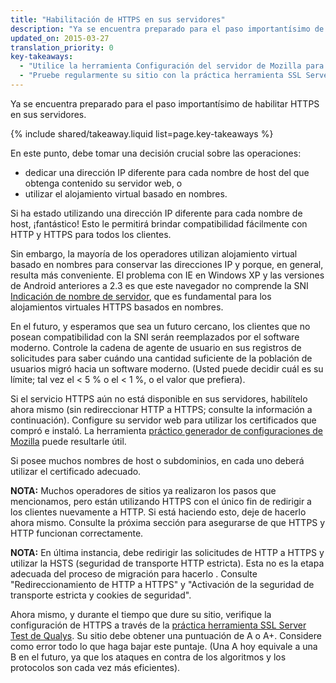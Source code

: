 ```yaml
---
title: "Habilitación de HTTPS en sus servidores"
description: "Ya se encuentra preparado para el paso importantísimo de habilitar HTTPS en sus servidores."
updated_on: 2015-03-27
translation_priority: 0
key-takeaways:
  - "Utilice la herramienta Configuración del servidor de Mozilla para configurar su servidor para que sea compatible con HTTPS."
  - "Pruebe regularmente su sitio con la práctica herramienta SSL Server Test de Qualys y asegúrese de obtener el puntaje A o A+ como mínimo."
---
```


<p class="intro">
  Ya se encuentra preparado para el paso importantísimo de habilitar HTTPS en sus servidores.
</p>

{% include shared/takeaway.liquid list=page.key-takeaways %}



En este punto, debe tomar una decisión crucial sobre las operaciones:

* dedicar una dirección IP diferente para cada nombre de host del que obtenga contenido su servidor
 web, o
* utilizar el alojamiento virtual basado en nombres.

Si ha estado utilizando una dirección IP diferente para cada nombre de host, ¡fantástico! Esto le permitirá
brindar compatibilidad fácilmente con HTTP y HTTPS para todos los clientes.

Sin embargo, la mayoría de los operadores utilizan alojamiento virtual basado en nombres para conservar las direcciones 
IP y porque, en general, resulta más conveniente. El problema con IE en
Windows XP y las versiones de Android anteriores a 2.3 es que este navegador no comprende la SNI [Indicación
de nombre de servidor](https://en.wikipedia.org/wiki/Server_Name_Indication),
que es fundamental para los alojamientos virtuales HTTPS basados en nombres.

En el futuro, y esperamos que sea un futuro cercano, los clientes que no posean compatibilidad con la SNI serán reemplazados
por el software moderno. Controle la cadena de agente de usuario en sus registros de solicitudes para saber
cuándo una cantidad suficiente de la población de usuarios migró hacia un software moderno. (Usted puede
decidir cuál es su límite; tal vez el &lt; 5 % o el &lt; 1 %, o el valor que prefiera).

Si el servicio HTTPS aún no está disponible en sus servidores, habilítelo ahora mismo
(sin redireccionar HTTP a HTTPS; consulte la información a continuación). Configure su servidor web para utilizar
los certificados que compró e instaló. La herramienta [práctico generador de 
configuraciones
de Mozilla](https://mozilla.github.io/server-side-tls/ssl-config-generator/)
puede resultarle útil.

Si posee muchos nombres de host o subdominios, en cada uno deberá utilizar el 
certificado adecuado.

**NOTA:** Muchos operadores de sitios ya realizaron los pasos que mencionamos, pero están
utilizando HTTPS con el único fin de redirigir a los clientes nuevamente a HTTP. Si
está haciendo esto, deje de hacerlo ahora mismo. Consulte la próxima sección para asegurarse de que HTTPS y HTTP
funcionan correctamente.

**NOTA:** En última instancia, debe redirigir las solicitudes de HTTP a HTTPS y utilizar la HSTS (seguridad de
 transporte HTTP estricta). Esta no es la etapa adecuada del proceso de migración para hacerlo
. Consulte "Redireccionamiento de HTTP a HTTPS" y "Activación de la seguridad de transporte estricta y cookies de seguridad".

Ahora mismo, y durante el tiempo que dure su sitio, verifique la configuración de HTTPS a través de la
[práctica herramienta SSL Server Test de Qualys](https://www.ssllabs.com/ssltest/). Su sitio
debe obtener una puntuación de A o A+. Considere como error todo lo que haga bajar este puntaje.
(Una A hoy equivale a una B en el futuro, ya que los ataques en contra de los algoritmos y los protocolos
son cada vez más eficientes).

